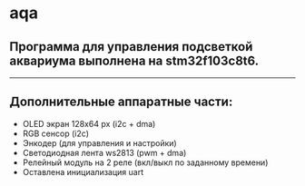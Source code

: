 # aqa

## Программа для управления подсветкой аквариума выполнена на stm32f103c8t6.
---
## Дополнительные аппаратные части:
* OLED экран 128х64 px (i2c + dma)
* RGB сенсор (i2c)
* Энкодер (для управления и настройки)
* Светодиодная лента ws2813 (pwm + dma)
* Релейный модуль на 2 реле (вкл/выкл по заданному времени)
* Оставлена инициализация uart 
